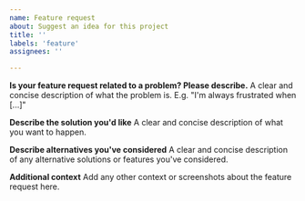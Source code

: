 ```yaml
---
name: Feature request
about: Suggest an idea for this project
title: ''
labels: 'feature'
assignees: ''

---
```


**Is your feature request related to a problem? Please describe.**
A clear and concise description of what the problem is. E.g. "I'm always frustrated when [...]"

**Describe the solution you'd like**
A clear and concise description of what you want to happen.

**Describe alternatives you've considered**
A clear and concise description of any alternative solutions or features you've considered.

**Additional context**
Add any other context or screenshots about the feature request here.
